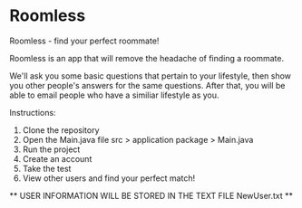 # Roomless
Roomless - find your perfect roommate!


Roomless is an app that will remove the headache of finding a roommate.

We'll ask you some basic questions that pertain to your lifestyle, then show you other people's answers for the same questions. After that, you will be able to email people who have a similiar lifestyle as you.

Instructions:

  1. Clone the repository
  2. Open the Main.java file 
      src > application package > Main.java
  3. Run the project
  4. Create an account
  5. Take the test
  6. View other users and find your perfect match!

** USER INFORMATION WILL BE STORED IN THE TEXT FILE NewUser.txt **
